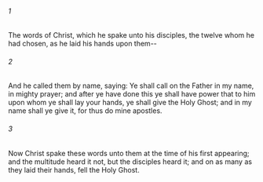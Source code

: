 ###### 1
The words of Christ, which he spake unto his disciples, the twelve whom he had chosen, as he laid his hands upon them--

###### 2
And he called them by name, saying: Ye shall call on the Father in my name, in mighty prayer; and after ye have done this ye shall have power that to him upon whom ye shall lay your hands, ye shall give the Holy Ghost; and in my name shall ye give it, for thus do mine apostles.

###### 3
Now Christ spake these words unto them at the time of his first appearing; and the multitude heard it not, but the disciples heard it; and on as many as they laid their hands, fell the Holy Ghost.

